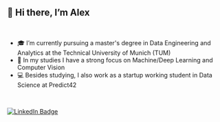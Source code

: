 ## 👋 Hi there, I’m Alex

<br>

- 🎓 I’m currently pursuing a master's degree in Data Engineering and Analytics at the Technical University of Munich (TUM)
- 🎯 In my studies I have a strong focus on Machine/Deep Learning and Computer Vision
- 💻 Besides studying, I also work as a startup working student in Data Science at Predict42

<br>

[![LinkedIn Badge](https://img.shields.io/badge/LinkedIn-Profile-informational?style=flat&logo=linkedin&logoColor=white&color=0D76A8)](https://www.linkedin.com/in/alexander-kowsik/)
